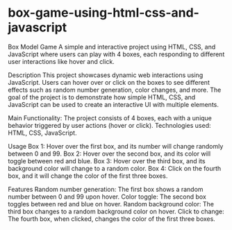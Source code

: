 # box-game-using-html-css-and-javascript

Box Model Game
A simple and interactive project using HTML, CSS, and JavaScript where users can play with 4 boxes, each responding to different user interactions like hover and click.

Description
This project showcases dynamic web interactions using JavaScript. Users can hover over or click on the boxes to see different effects such as random number generation, color changes, and more. The goal of the project is to demonstrate how simple HTML, CSS, and JavaScript can be used to create an interactive UI with multiple elements.

Main Functionality:
The project consists of 4 boxes, each with a unique behavior triggered by user actions (hover or click).
Technologies used:
HTML, CSS, JavaScript.

Usage
Box 1: Hover over the first box, and its number will change randomly between 0 and 99.
Box 2: Hover over the second box, and its color will toggle between red and blue.
Box 3: Hover over the third box, and its background color will change to a random color.
Box 4: Click on the fourth box, and it will change the color of the first three boxes.

Features
Random number generation: The first box shows a random number between 0 and 99 upon hover.
Color toggle: The second box toggles between red and blue on hover.
Random background color: The third box changes to a random background color on hover.
Click to change: The fourth box, when clicked, changes the color of the first three boxes.
